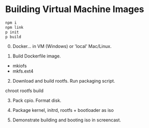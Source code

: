 # Building Virtual Machine Images

```bash
npm i
npm link
p init
p build
```

0. Docker... in VM (Windows) or 'local' Mac/Linux.

1. Build Dockerfile image.

- mkiofs
- mkfs.ext4

2. Download and build rootfs. Run packaging script.

chroot rootfs build

3. Pack cpio. Format disk.

4. Package kernel, initrd, rootfs + bootloader as iso

5. Demonstrate building and booting iso in screencast.
